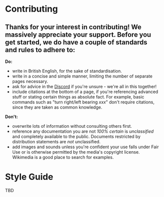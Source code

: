 # Contributing
## Thanks for your interest in contributing! We massively appreciate your support. Before you get started, we do have a couple of standards and rules to adhere to:
**Do:**

- write in British English, for the sake of standardisation.
- write in a concise and simple manner, limiting the number of separate pages necessary.
- ask for advice in the [Discord](https://discord.gg/8qXDBVs2XU) if you're unsure - we're all in this together!
- include citations at the bottom of a page, if you're referencing advanced stuff or stating certain things as absolute fact. For example, basic commands such as "turn right/left bearing *xxx*" don't require citations, since they are taken as common knowledge.

**Don't:**

- overwrite lots of information without consulting others first.
- reference any documentation you are not *100% certain* is *unclassified* and completely available to the public. Documents restricted by distribution statements are *not* unclassified.
- add images and sounds unless you're confident your use falls under Fair Use or is otherwise permitted by the media's copyright license. Wikimedia is a good place to search for examples.


# Style Guide
TBD
